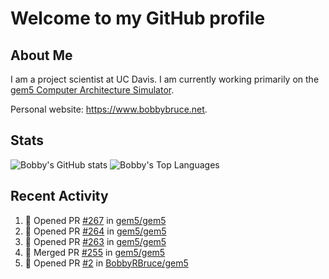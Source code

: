 # Welcome to my GitHub profile

## About Me

I am a project scientist at UC Davis. I am currently working primarily on the [gem5 Computer Architecture Simulator](https://github.com/gem5).

Personal website: <https://www.bobbybruce.net>.

## Stats

![Bobby's GitHub stats](https://github-readme-stats.vercel.app/api?username=bobbyrbruce&show_icons=true&theme=responsive&include_all_commits=true&count_private=true&show=reviews)
![Bobby's Top Languages ](https://github-readme-stats.vercel.app/api/top-langs/?username=bobbyrbruce&layout=compact&theme=responsive&count_private=true&langs_count=10)

## Recent Activity

<!--START_SECTION:activity-->
1. 💪 Opened PR [#267](https://github.com/gem5/gem5/pull/267) in [gem5/gem5](https://github.com/gem5/gem5)
2. 💪 Opened PR [#264](https://github.com/gem5/gem5/pull/264) in [gem5/gem5](https://github.com/gem5/gem5)
3. 💪 Opened PR [#263](https://github.com/gem5/gem5/pull/263) in [gem5/gem5](https://github.com/gem5/gem5)
4. 🎉 Merged PR [#255](https://github.com/gem5/gem5/pull/255) in [gem5/gem5](https://github.com/gem5/gem5)
5. 💪 Opened PR [#2](https://github.com/BobbyRBruce/gem5/pull/2) in [BobbyRBruce/gem5](https://github.com/BobbyRBruce/gem5)
<!--END_SECTION:activity-->
